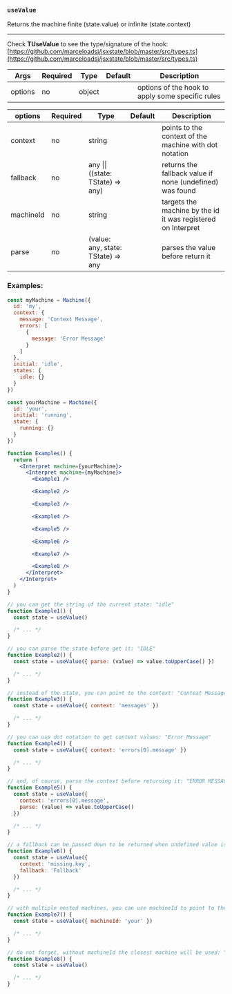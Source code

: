 ### `useValue`

Returns the machine finite (state.value) or infinite (state.context)

---

Check **TUseValue** to see the type/signature of the hook:
[https://github.com/marceloadsj/jsxstate/blob/master/src/types.ts](https://github.com/marceloadsj/jsxstate/blob/master/src/types.ts)

| Args    | Required | Type   | Default | Description                                      |
| ------- | -------- | ------ | ------- | ------------------------------------------------ |
| options | no       | object |         | options of the hook to apply some specific rules |

| options   | Required | Type                               | Default | Description                                                  |
| --------- | -------- | ---------------------------------- | ------- | ------------------------------------------------------------ |
| context   | no       | string                             |         | points to the context of the machine with dot notation       |
| fallback  | no       | any \|\| ((state: TState) => any)  |         | returns the fallback value if none (undefined) was found     |
| machineId | no       | string                             |         | targets the machine by the id it was registered on Interpret |
| parse     | no       | (value: any, state: TState) => any |         | parses the value before return it                            |

### Examples:

```jsx
const myMachine = Machine({
  id: 'my',
  context: {
    message: 'Context Message',
    errors: [
      {
        message: 'Error Message'
      }
    ]
  },
  initial: 'idle',
  states: {
    idle: {}
  }
})

const yourMachine = Machine({
  id: 'your',
  initial: 'running',
  state: {
    running: {}
  }
})

function Examples() {
  return (
    <Interpret machine={yourMachine}>
      <Interpret machine={myMachine}>
        <Example1 />

        <Example2 />

        <Example3 />

        <Example4 />

        <Example5 />

        <Example6 />

        <Example7 />

        <Example8 />
      </Interpret>
    </Interpret>
  )
}

// you can get the string of the current state: "idle"
function Example1() {
  const state = useValue()

  /* ... */
}

// you can parse the state before get it: "IDLE"
function Example2() {
  const state = useValue({ parse: (value) => value.toUpperCase() })

  /* ... */
}

// instead of the state, you can point to the context: "Context Message"
function Example3() {
  const state = useValue({ context: 'messages' })

  /* ... */
}

// you can use dot notation to get context values: "Error Message"
function Example4() {
  const state = useValue({ context: 'errors[0].message' })

  /* ... */
}

// and, of course, parse the context before returning it: "ERROR MESSAGE"
function Example5() {
  const state = useValue({
    context: 'errors[0].message',
    parse: (value) => value.toUpperCase()
  })

  /* ... */
}

// a fallback can be passed down to be returned when undefined value is found: "Fallback"
function Example6() {
  const state = useValue({
    context: 'missing.key',
    fallback: 'Fallback'
  })

  /* ... */
}

// with multiple nested machines, you can use machineId to point to the right one: "running" from yourMachine
function Example7() {
  const state = useValue({ machineId: 'your' })

  /* ... */
}

// do not forget, without machineId the closest machine will be used: "idle" from myMachine
function Example8() {
  const state = useValue()

  /* ... */
}
```
